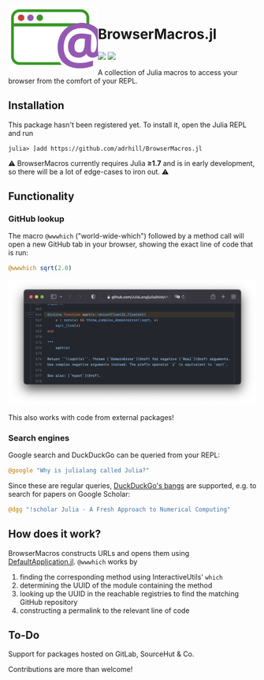 <img align="left" src="https://github.com/adrhill/BrowserMacros.jl/blob/gh-pages/assets/logo.svg" height="130">

# BrowserMacros.jl

[![][ci-im]][ci] [![][cov-im]][cov]

A collection of Julia macros to access your browser from the comfort of your REPL.  

## Installation 
This package hasn't been registered yet. To install it, open the Julia REPL and run 
```julia-repl
julia> ]add https://github.com/adrhill/BrowserMacros.jl
```

⚠️ BrowserMacros currently requires Julia **≥1.7** and is in early development, so there will be a lot of edge-cases to iron out. ⚠️

## Functionality
### GitHub lookup
The macro `@wwwhich` ("world-wide-which") followed by a method call will open a new GitHub tab in your browser, showing the exact line of code that is run:
```julia
@wwwhich sqrt(2.0) 
```

![](https://github.com/adrhill/BrowserMacros.jl/blob/gh-pages/assets/wwwhich.png)

This also works with code from external packages!

### Search engines
Google search and DuckDuckGo can be queried from your REPL:
```julia
@google "Why is julialang called Julia?"  
```

Since these are regular queries, [DuckDuckGo's bangs](https://duckduckgo.com/bang) are supported, e.g. to search for papers on Google Scholar: 
```julia
@dgg "!scholar Julia - A Fresh Approach to Numerical Computing"                     
```

## How does it work?
BrowserMacros constructs URLs and opens them using [DefaultApplication.jl](https://github.com/tpapp/DefaultApplication.jl). 
`@wwwhich` works by 
1. finding the corresponding method using InteractiveUtils' `which`
2. determining the UUID of the module containing the method 
3. looking up the UUID in the reachable registries to find the matching GitHub repository
4. constructing a permalink to the relevant line of code

## To-Do
Support for packages hosted on GitLab, SourceHut & Co.

Contributions are more than welcome!

[ci-im]: https://github.com/adrhill/BrowserMacros.jl/actions/workflows/CI.yml/badge.svg?branch=main
[ci]: https://github.com/adrhill/BrowserMacros.jl/actions/workflows/CI.yml?query=branch%3Amain

[cov-im]: https://codecov.io/gh/adrhill/BrowserMacros.jl/branch/main/graph/badge.svg
[cov]: https://codecov.io/gh/adrhill/BrowserMacros.jl